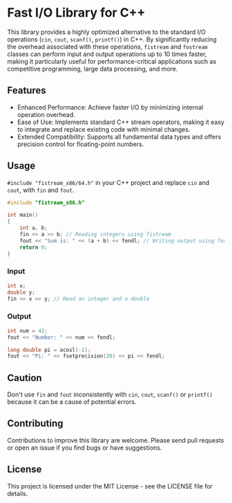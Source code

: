 # Fast I/O Library for C++
This library provides a highly optimized alternative to the standard I/O operations (`cin`, `cout`, `scanf()`, `printf()`) in C++. By significantly reducing the overhead associated with these operations, `fistream` and `fostream` classes can perform input and output operations up to 10 times faster, making it particularly useful for performance-critical applications such as competitive programming, large data processing, and more.

## Features
- Enhanced Performance: Achieve faster I/O by minimizing internal operation overhead.
- Ease of Use: Implements standard C++ stream operators, making it easy to integrate and replace existing code with minimal changes.
- Extended Compatibility: Supports all fundamental data types and offers precision control for floating-point numbers.

## Usage
`#include "fistream_x86/64.h"` in your C++ project and replace `cin` and `cout`, with `fin` and `fout`.
```cpp
#include "fistream_x86.h"

int main()
{
    int a, b;
    fin >> a >> b; // Reading integers using fistream
    fout << "Sum is: " << (a + b) << fendl; // Writing output using fostream
    return 0;
}
```

### Input
```cpp
int x;
double y;
fin >> x >> y; // Read an integer and a double
```

### Output
```cpp
int num = 42;
fout << "Number: " << num << fendl;

long double pi = acosl(-1);
fout << "Pi: " << fsetprecision(20) << pi << fendl;
```

## Caution
Don't use `fin` and `fout` inconsistently with `cin`, `cout`, `scanf()` or `printf()` because it can be a cause of potential errors.

## Contributing
Contributions to improve this library are welcome. Please send pull requests or open an issue if you find bugs or have suggestions.

## License
This project is licensed under the MIT License - see the LICENSE file for details.
